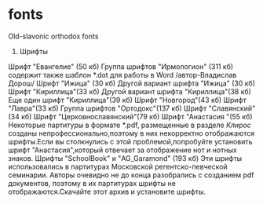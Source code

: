 # fonts
Old-slavonic orthodox fonts

1. Шрифты

Шрифт "Евангелие" (50 кб)
Группа шрифтов "Ирмологион" (311 кб) содержит также шаблон *.dot для работы в Word /автор-Владислав Дорош/
Шрифт "Ижица" (30 кб)
Другой вариант шрифта "Ижица" (30 кб)
Шрифт "Кириллица"(33 кб)
Другой вариант шрифта "Кириллица"(38 кб)
Еще один шрифт "Кириллица"(39 кб)
Шрифт "Новгород"(43 кб)
Шрифт "Лавра"(33 кб)
Группа шрифтов "Ортодокс"(137 кб)
Шрифт "Славянский"(34 кб)
Шрифт "Церковнославянский"(79 кб)
Шрифт "Анастасия "(55 кб) Некоторые партитуры в формате *.pdf, размещенные в разделе *Клирос* созданы непрофессионально,поэтому в них некорректно отображаются шрифты.Если вы столкнулись с этой проблемой,попробуйте установить шрифт "Анастасия",который отвечает за отображение нот и нотных знаков.
Шрифты "SchoolBook" и "AG_Garamond" (193 кб) Эти шрифты использовались в партитурах Московской регентско-певческой семинарии. Авторы очевидно не до конца разобрались с созданием pdf документов, поэтому в их партитурах шрифты не отображаются.Скачайте этот архив и установите шрифты.

